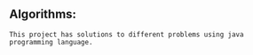 Algorithms:
----------------
	This project has solutions to different problems using java programming language. 

